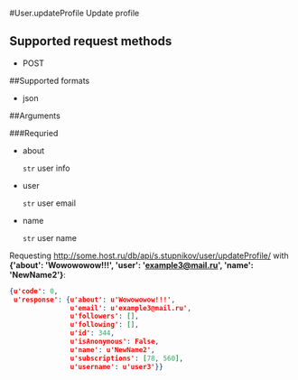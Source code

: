 #User.updateProfile
Update profile

## Supported request methods 
* POST

##Supported formats
* json

##Arguments


###Requried
* about

   ```str``` user info
* user

   ```str``` user email
* name

   ```str``` user name


Requesting http://some.host.ru/db/api/s.stupnikov/user/updateProfile/ with **{'about': 'Wowowowow!!!', 'user': 'example3@mail.ru', 'name': 'NewName2'}**:
```json
{u'code': 0,
 u'response': {u'about': u'Wowowowow!!!',
               u'email': u'example3@mail.ru',
               u'followers': [],
               u'following': [],
               u'id': 344,
               u'isAnonymous': False,
               u'name': u'NewName2',
               u'subscriptions': [78, 560],
               u'username': u'user3'}}
```
